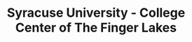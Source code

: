---
layout: repo
title: "Syracuse University - College Center of The Finger Lakes"
id: 19940
permalink: repos/19940/
---
